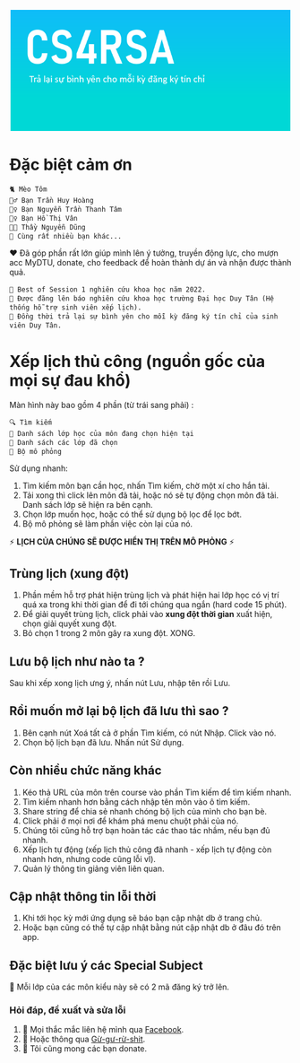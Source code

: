 <p align="center">
<img src="https://raw.githubusercontent.com/toky0s/cs4rsa_core/gh-pages/splashScreen.png" width=500/>
</p>

# Đặc biệt cảm ơn
```
🐈 Mèo Tôm
🕵️‍♂️ Bạn Trần Huy Hoàng
🕵️‍♀️ Bạn Nguyễn Trần Thanh Tâm
🕵️‍♀️ Bạn Hồ Thị Vân
👨‍🏫 Thầy Nguyễn Dũng
🧑‍ Cùng rất nhiều bạn khác...
```
♥️ Đã góp phần rất lớn giúp mình lên ý tưởng, truyền động lực, cho mượn acc MyDTU, donate, cho feedback để hoàn thành dự án và nhận được thành quả.
```
🎉 Best of Session 1 nghiên cứu khoa học năm 2022.
🎉 Được đăng lên báo nghiên cứu khoa học trường Đại học Duy Tân (Hệ thống hỗ trợ sinh viên xếp lịch).
🎉 Đồng thời trả lại sự bình yên cho mỗi kỳ đăng ký tín chỉ của sinh viên Duy Tân.
```
# Xếp lịch thủ công (nguồn gốc của mọi sự đau khổ)
Màn hình này bao gồm 4 phần (từ trái sang phải) :
```
🔍 Tìm kiếm
📑 Danh sách lớp học của môn đang chọn hiện tại
🥠 Danh sách các lớp đã chọn
📅 Bộ mô phỏng
```
Sử dụng nhanh:
1. Tìm kiếm môn bạn cần học, nhấn Tìm kiếm, chờ một xí cho hắn tải.
2. Tải xong thì click lên môn đã tải, hoặc nó sẽ tự động chọn môn đã tải. Danh sách lớp sẽ hiện ra bên cạnh.
3. Chọn lớp muốn học, hoặc có thể sử dụng bộ lọc để lọc bớt.
4. Bộ mô phỏng sẽ làm phần việc còn lại của nó.

⚡ **LỊCH CỦA CHÚNG SẼ ĐƯỢC HIỂN THỊ TRÊN MÔ PHỎNG** ⚡

## Trùng lịch (xung đột)
1. Phần mềm hỗ trợ phát hiện trùng lịch và phát hiện hai lớp học có vị trí quá xa trong khi thời gian để đi tới chúng qua ngắn (hard code 15 phút).
2. Để giải quyết trùng lịch, click phải vào **xung đột thời gian** xuất hiện, chọn giải quyết xung đột.
3. Bỏ chọn 1 trong 2 môn gây ra xung đột. XONG.

## Lưu bộ lịch như nào ta ?
Sau khi xếp xong lịch ưng ý, nhấn nút Lưu, nhập tên rồi Lưu.

## Rồi muốn mở lại bộ lịch đã lưu thì sao ?
1. Bên cạnh nút Xoá tất cả ở phần Tìm kiếm, có nút Nhập. Click vào nó.
2. Chọn bộ lịch bạn đã lưu. Nhấn nút Sử dụng.

## Còn nhiều chức năng khác
1. Kéo thả URL của môn trên course vào phần Tìm kiếm để tìm kiếm nhanh.
2. Tìm kiếm nhanh hơn bằng cách nhập tên môn vào ô tìm kiếm.
3. Share string để chia sẻ nhanh chóng bộ lịch của mình cho bạn bè.
4. Click phải ở mọi nơi để khám phá menu chuột phải của nó.
5. Chúng tôi cũng hỗ trợ bạn hoàn tác các thao tác nhầm, nếu bạn đủ nhanh.
6. Xếp lịch tự động (xếp lịch thủ công đã nhanh - xếp lịch tự động còn nhanh hơn, nhưng code cũng lỗi vl).
7. Quản lý thông tin giảng viên liên quan.

## Cập nhật thông tin lỗi thời
1. Khi tới học kỳ mới ứng dụng sẽ báo bạn cập nhật db ở trang chủ.
2. Hoặc bạn cũng có thể tự cập nhật bằng nút cập nhật db ở đâu đó trên app.

## Đặc biệt lưu ý các Special Subject
🍣 Mỗi lớp của các môn kiểu này sẽ có 2 mã đăng ký trở lên.

### Hỏi đáp, đề xuất và sửa lỗi
1. 🍕 Mọi thắc mắc liên hệ mình qua [Facebook](https://www.facebook.com/truongaxin/).
2. 📁 Hoặc thông qua [Gừ-gư-rừ-shit](https://forms.gle/247DQZ4eGnEiyt7M7).
3. 🎁 Tôi cũng mong các bạn donate.

